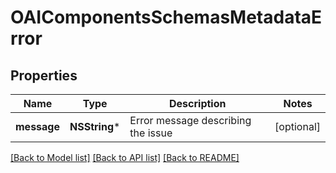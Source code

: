 # OAIComponentsSchemasMetadataError

## Properties
Name | Type | Description | Notes
------------ | ------------- | ------------- | -------------
**message** | **NSString*** | Error message describing the issue | [optional] 

[[Back to Model list]](../README.md#documentation-for-models) [[Back to API list]](../README.md#documentation-for-api-endpoints) [[Back to README]](../README.md)


